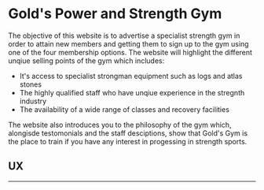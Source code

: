 # Gold's Power and Strength Gym
The objective of this website is to advertise a specialist strength gym in order to attain new members and getting them to sign up to the gym using one of the four membership options. The website will highlight the different unqiue selling points of the gym which includes:
- It's access to specialist strongman equipment such as logs and atlas stones
- The highly qualified staff who have unqiue experience in the stregnth industry
- The availability of a wide range of classes and recovery facilities  

The website also introduces you to the philosophy of the gym which, alongisde testomonials and the staff desciptions, show that Gold's Gym is the place to train if you have any interest in progessing in strength sports.
## UX
---

